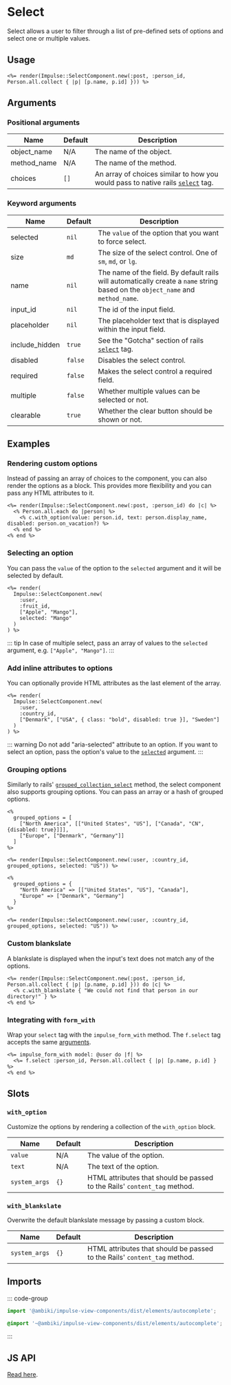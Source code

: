 # Select

Select allows a user to filter through a list of pre-defined sets of options and select one or multiple values.

## Usage

```erb
<%= render(Impulse::SelectComponent.new(:post, :person_id, Person.all.collect { |p| [p.name, p.id] })) %>
```

## Arguments

### Positional arguments

| Name        | Default   | Description                                                                                                                                                                      |
| ------      | --------- | -------------                                                                                                                                                                    |
| object_name | N/A       | The name of the object.                                                                                                                                                          |
| method_name | N/A       | The name of the method.                                                                                                                                                          |
| choices     | `[]`      | An array of choices similar to how you would pass to native rails [`select`](https://api.rubyonrails.org/classes/ActionView/Helpers/FormOptionsHelper.html#method-i-select) tag. |

### Keyword arguments

| Name           | Default   | Description                                                                                                                                      |
| ------         | --------- | -------------                                                                                                                                    |
| selected       | `nil`     | The `value` of the option that you want to force select.                                                                                         |
| size           | `md`      | The size of the select control. One of `sm`, `md`, or `lg`.                                                                                      |
| name           | `nil`     | The name of the field. By default rails will automatically create a `name` string based on the `object_name` and `method_name`.                  |
| input_id       | `nil`     | The id of the input field.                                                                                                                       |
| placeholder    | `nil`     | The placeholder text that is displayed within the input field.                                                                                   |
| include_hidden | `true`    | See the "Gotcha" section of rails [`select`](https://api.rubyonrails.org/classes/ActionView/Helpers/FormOptionsHelper.html#method-i-select) tag. |
| disabled       | `false`   | Disables the select control.                                                                                                                     |
| required       | `false`   | Makes the select control a required field.                                                                                                       |
| multiple       | `false`   | Whether multiple values can be selected or not.                                                                                                  |
| clearable      | `true`    | Whether the clear button should be shown or not.                                                                                                 |

## Examples

### Rendering custom options

Instead of passing an array of choices to the component, you can also render the options as a block. This provides
more flexibility and you can pass any HTML attributes to it.

```erb{2-4}
<%= render(Impulse::SelectComponent.new(:post, :person_id) do |c| %>
  <% Person.all.each do |person| %>
    <% c.with_option(value: person.id, text: person.display_name, disabled: person.on_vacation?) %>
  <% end %>
<% end %>
```

### Selecting an option

You can pass the `value` of the option to the `selected` argument and it will be selected by default.

```erb{6}
<%= render(
  Impulse::SelectComponent.new(
    :user,
    :fruit_id,
    ["Apple", "Mango"],
    selected: "Mango"
  )
) %>
```

::: tip
In case of multiple select, pass an array of values to the `selected` argument, e.g. `["Apple", "Mango"]`.
:::

### Add inline attributes to options

You can optionally provide HTML attributes as the last element of the array.

```erb{5}
<%= render(
  Impulse::SelectComponent.new(
    :user,
    :country_id,
    ["Denmark", ["USA", { class: "bold", disabled: true }], "Sweden"]
  )
) %>
```

::: warning
Do not add "aria-selected" attribute to an option. If you want to select an option, pass the option's value to the
[`selected`](#selecting-an-option) argument.
:::

### Grouping options

Similarly to rails' [`grouped_collection_select`](https://api.rubyonrails.org/classes/ActionView/Helpers/FormOptionsHelper.html#method-i-grouped_collection_select)
method, the select component also supports grouping options. You can pass an array or a hash of grouped options.

```erb
<%
  grouped_options = [
    ["North America", [["United States", "US"], ["Canada", "CN", {disabled: true}]]],
    ["Europe", ["Denmark", "Germany"]]
  ]
%>

<%= render(Impulse::SelectComponent.new(:user, :country_id, grouped_options, selected: "US")) %>
```

```erb
<%
  grouped_options = {
    "North America" => [["United States", "US"], "Canada"],
    "Europe" => ["Denmark", "Germany"]
  }
%>

<%= render(Impulse::SelectComponent.new(:user, :country_id, grouped_options, selected: "US")) %>
```

### Custom blankslate

A blankslate is displayed when the input's text does not match any of the options.

```erb{2}
<%= render(Impulse::SelectComponent.new(:post, :person_id, Person.all.collect { |p| [p.name, p.id] })) do |c| %>
  <% c.with_blankslate { "We could not find that person in our directory!" } %>
<% end %>
```

### Integrating with `form_with`

Wrap your `select` tag with the `impulse_form_with` method. The `f.select` tag accepts the same [arguments](#arguments).

```erb
<%= impulse_form_with model: @user do |f| %>
  <%= f.select :person_id, Person.all.collect { |p| [p.name, p.id] } %>
<% end %>
```

## Slots

### `with_option`

Customize the options by rendering a collection of the `with_option` block.

| Name          | Default   | Description                                                               |
| ------        | --------- | -------------                                                             |
| `value`       | N/A       | The value of the option.                                                  |
| `text`        | N/A       | The text of the option.                                                   |
| `system_args` | `{}`      | HTML attributes that should be passed to the Rails' `content_tag` method. |

### `with_blankslate`

Overwrite the default blankslate message by passing a custom block.

| Name          | Default   | Description                                                               |
| ------        | --------- | -------------                                                             |
| `system_args` | `{}`      | HTML attributes that should be passed to the Rails' `content_tag` method. |

## Imports

::: code-group
```js
import '@ambiki/impulse-view-components/dist/elements/autocomplete';
```

```scss
@import '~@ambiki/impulse-view-components/dist/elements/autocomplete';
```
:::

## JS API

[Read here](../js-api/autocomplete.md).
